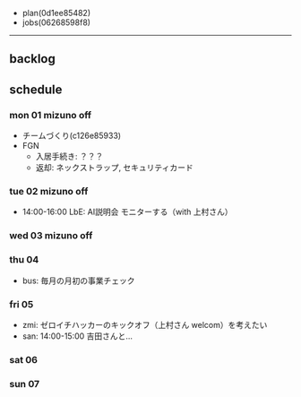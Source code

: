 
- plan(0d1ee85482)
- jobs(06268598f8)
---

## backlog

## schedule
### mon 01 mizuno off
- チームづくり(c126e85933)
- FGN
  - 入居手続き: ？？？
  - 返却: ネックストラップ, セキュリティカード

### tue 02 mizuno off
- 14:00-16:00 LbE: AI説明会 モニターする（with 上村さん）

### wed 03 mizuno off

### thu 04
- bus: 毎月の月初の事業チェック

### fri 05
- zmi: ゼロイチハッカーのキックオフ（上村さん welcom）を考えたい
- san: 14:00-15:00 吉田さんと...


### sat 06
### sun 07





